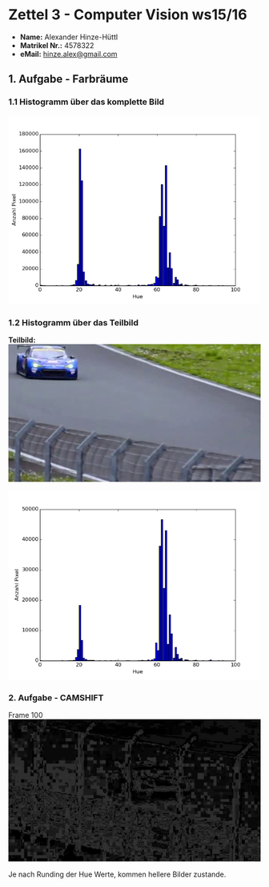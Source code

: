 # Zettel 3 - Computer Vision ws15/16

* __Name:__ Alexander Hinze-Hüttl
* __Matrikel Nr.:__ 4578322
* __eMail:__ hinze.alex@gmail.com

## 1. Aufgabe - Farbräume
### 1.1 Histogramm über das komplette Bild
 ![](hist1.png)

### 1.2 Histogramm über das Teilbild
__Teilbild:__
 ![](sub.png)

 ![](subhist.png)

### 2. Aufgabe - CAMSHIFT
Frame 100
 ![](probimg.png)

Je nach Runding der Hue Werte, kommen hellere Bilder zustande.
